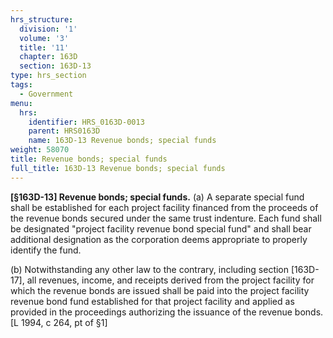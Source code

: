 ```yaml
---
hrs_structure:
  division: '1'
  volume: '3'
  title: '11'
  chapter: 163D
  section: 163D-13
type: hrs_section
tags:
  - Government
menu:
  hrs:
    identifier: HRS_0163D-0013
    parent: HRS0163D
    name: 163D-13 Revenue bonds; special funds
weight: 58070
title: Revenue bonds; special funds
full_title: 163D-13 Revenue bonds; special funds
---
```

**[§163D-13] Revenue bonds; special funds.** (a) A separate special fund shall be established for each project facility financed from the proceeds of the revenue bonds secured under the same trust indenture. Each fund shall be designated "project facility revenue bond special fund" and shall bear additional designation as the corporation deems appropriate to properly identify the fund.

(b) Notwithstanding any other law to the contrary, including section [163D-17], all revenues, income, and receipts derived from the project facility for which the revenue bonds are issued shall be paid into the project facility revenue bond fund established for that project facility and applied as provided in the proceedings authorizing the issuance of the revenue bonds. [L 1994, c 264, pt of §1]